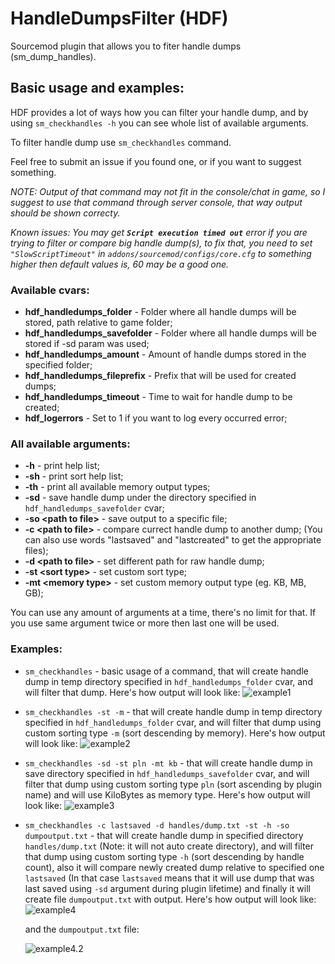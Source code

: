 # HandleDumpsFilter (HDF)

Sourcemod plugin that allows you to fiter handle dumps (sm_dump_handles).

## Basic usage and examples:

HDF provides a lot of ways how you can filter your handle dump, and by using ``sm_checkhandles -h`` you can see whole list of available arguments.

To filter handle dump use ``sm_checkhandles`` command.

Feel free to submit an issue if you found one, or if you want to suggest something.

_NOTE: Output of that command may not fit in the console/chat in game, so I suggest to use that command through server console, that way output should be shown correcty._

_Known issues: You may get **``Script execution timed out``** error if you are trying to filter or compare big handle dump(s), to fix that, you need to set ``"SlowScriptTimeout"`` in ``addons/sourcemod/configs/core.cfg`` to something higher then default values is, 60 may be a good one._

### Available cvars:

* **hdf_handledumps_folder** - Folder where all handle dumps will be stored, path relative to game folder;
* **hdf_handledumps_savefolder** - Folder where all handle dumps will be stored if -sd param was used;
* **hdf_handledumps_amount** - Amount of handle dumps stored in the specified folder;
* **hdf_handledumps_fileprefix** - Prefix that will be used for created dumps;
* **hdf_handledumps_timeout** - Time to wait for handle dump to be created;
* **hdf_logerrors** - Set to 1 if you want to log every occurred error;

### All available arguments:

* **-h** - print help list;
* **-sh** - print sort help list;
* **-th** - print all available memory output types;
* **-sd** - save handle dump under the directory specified in ``hdf_handledumps_savefolder`` cvar;
* **-so \<path to file>** - save output to a specific file;
* **-c \<path to file>** - compare currect handle dump to another dump; (You can also use words \"lastsaved\" and \"lastcreated\" to get the appropriate files);
* **-d \<path to file>** - set different path for raw handle dump;
* **-st \<sort type>** - set custom sort type;
* **-mt \<memory type>** - set custom memory output type (eg. KB, MB, GB);
	
You can use any amount of arguments at a time, there's no limit for that. If you use same argument twice or more then last one will be used.

### Examples:

* ``sm_checkhandles`` - basic usage of a command, that will create handle dump in temp directory specified in ``hdf_handledumps_folder`` cvar, and will filter that dump. Here's how output will look like:
![example1](https://i.imgur.com/VxBIYry.png)

* ``sm_checkhandles -st -m`` - that will create handle dump in temp directory specified in ``hdf_handledumps_folder`` cvar, and will filter that dump using custom sorting type ``-m`` (sort descending by memory). Here's how output will look like:
![example2](https://i.imgur.com/mgOxaLp.png)

* ``sm_checkhandles -sd -st pln -mt kb`` - that will create handle dump in save directory specified in ``hdf_handledumps_savefolder`` cvar, and will filter that dump using custom sorting type ``pln`` (sort ascending by plugin name) and will use KiloBytes as memory type. Here's how output will look like:
![example3](https://i.imgur.com/0ARWpuG.png)

* ``sm_checkhandles -c lastsaved -d handles/dump.txt -st -h -so dumpoutput.txt`` - that will create handle dump in specified directory ``handles/dump.txt`` (Note: it will not auto create directory), and will filter that dump using custom sorting type ``-h`` (sort descending by handle count), also it will compare newly created dump relative to specified one ``lastsaved`` (In that case ``lastsaved`` means that it will use dump that was last saved using ``-sd`` argument during plugin lifetime) and finally it will create file ``dumpoutput.txt`` with output. Here's how output will look like:
![example4](https://i.imgur.com/S7FyWm8.png)

	and the ``dumpoutput.txt`` file:

	![example4.2](https://i.imgur.com/Iw5OxdC.png)
